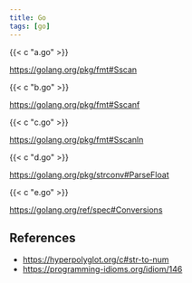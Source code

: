 ```yaml
---
title: Go
tags: [go]
---
```


{{< c "a.go" >}}

<https://golang.org/pkg/fmt#Sscan>

{{< c "b.go" >}}

<https://golang.org/pkg/fmt#Sscanf>

{{< c "c.go" >}}

<https://golang.org/pkg/fmt#Sscanln>

{{< c "d.go" >}}

<https://golang.org/pkg/strconv#ParseFloat>

{{< c "e.go" >}}

<https://golang.org/ref/spec#Conversions>

## References

- <https://hyperpolyglot.org/c#str-to-num>
- <https://programming-idioms.org/idiom/146>
